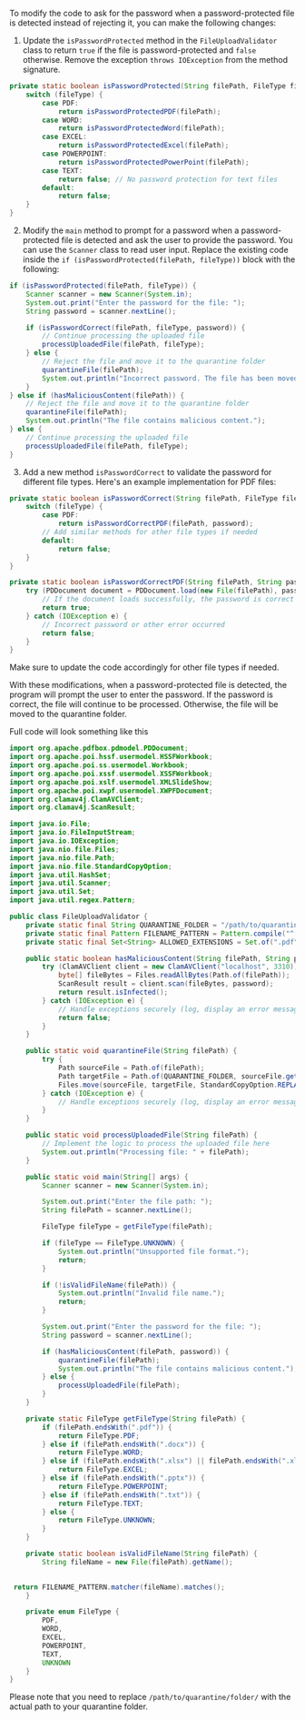 To modify the code to ask for the password when a password-protected file is detected instead of rejecting it, you can make the following changes:

1. Update the `isPasswordProtected` method in the `FileUploadValidator` class to return `true` if the file is password-protected and `false` otherwise. Remove the exception `throws IOException` from the method signature.

```java
private static boolean isPasswordProtected(String filePath, FileType fileType) {
    switch (fileType) {
        case PDF:
            return isPasswordProtectedPDF(filePath);
        case WORD:
            return isPasswordProtectedWord(filePath);
        case EXCEL:
            return isPasswordProtectedExcel(filePath);
        case POWERPOINT:
            return isPasswordProtectedPowerPoint(filePath);
        case TEXT:
            return false; // No password protection for text files
        default:
            return false;
    }
}
```

2. Modify the `main` method to prompt for a password when a password-protected file is detected and ask the user to provide the password. You can use the `Scanner` class to read user input. Replace the existing code inside the `if (isPasswordProtected(filePath, fileType))` block with the following:

```java
if (isPasswordProtected(filePath, fileType)) {
    Scanner scanner = new Scanner(System.in);
    System.out.print("Enter the password for the file: ");
    String password = scanner.nextLine();

    if (isPasswordCorrect(filePath, fileType, password)) {
        // Continue processing the uploaded file
        processUploadedFile(filePath, fileType);
    } else {
        // Reject the file and move it to the quarantine folder
        quarantineFile(filePath);
        System.out.println("Incorrect password. The file has been moved to the quarantine folder.");
    }
} else if (hasMaliciousContent(filePath)) {
    // Reject the file and move it to the quarantine folder
    quarantineFile(filePath);
    System.out.println("The file contains malicious content.");
} else {
    // Continue processing the uploaded file
    processUploadedFile(filePath, fileType);
}
```

3. Add a new method `isPasswordCorrect` to validate the password for different file types. Here's an example implementation for PDF files:

```java
private static boolean isPasswordCorrect(String filePath, FileType fileType, String password) {
    switch (fileType) {
        case PDF:
            return isPasswordCorrectPDF(filePath, password);
        // Add similar methods for other file types if needed
        default:
            return false;
    }
}

private static boolean isPasswordCorrectPDF(String filePath, String password) {
    try (PDDocument document = PDDocument.load(new File(filePath), password)) {
        // If the document loads successfully, the password is correct
        return true;
    } catch (IOException e) {
        // Incorrect password or other error occurred
        return false;
    }
}
```

Make sure to update the code accordingly for other file types if needed.

With these modifications, when a password-protected file is detected, the program will prompt the user to enter the password. If the password is correct, the file will continue to be processed. Otherwise, the file will be moved to the quarantine folder.

Full code will look something like this

```java
import org.apache.pdfbox.pdmodel.PDDocument;
import org.apache.poi.hssf.usermodel.HSSFWorkbook;
import org.apache.poi.ss.usermodel.Workbook;
import org.apache.poi.xssf.usermodel.XSSFWorkbook;
import org.apache.poi.xslf.usermodel.XMLSlideShow;
import org.apache.poi.xwpf.usermodel.XWPFDocument;
import org.clamav4j.ClamAVClient;
import org.clamav4j.ScanResult;

import java.io.File;
import java.io.FileInputStream;
import java.io.IOException;
import java.nio.file.Files;
import java.nio.file.Path;
import java.nio.file.StandardCopyOption;
import java.util.HashSet;
import java.util.Scanner;
import java.util.Set;
import java.util.regex.Pattern;

public class FileUploadValidator {
    private static final String QUARANTINE_FOLDER = "/path/to/quarantine/folder/";
    private static final Pattern FILENAME_PATTERN = Pattern.compile("^[a-zA-Z0-9\\s.-]+$");
    private static final Set<String> ALLOWED_EXTENSIONS = Set.of(".pdf", ".docx", ".xlsx", ".xls", ".pptx", ".txt");

    public static boolean hasMaliciousContent(String filePath, String password) {
        try (ClamAVClient client = new ClamAVClient("localhost", 3310)) {
            byte[] fileBytes = Files.readAllBytes(Path.of(filePath));
            ScanResult result = client.scan(fileBytes, password);
            return result.isInfected();
        } catch (IOException e) {
            // Handle exceptions securely (log, display an error message, etc.)
            return false;
        }
    }

    public static void quarantineFile(String filePath) {
        try {
            Path sourceFile = Path.of(filePath);
            Path targetFile = Path.of(QUARANTINE_FOLDER, sourceFile.getFileName().toString());
            Files.move(sourceFile, targetFile, StandardCopyOption.REPLACE_EXISTING);
        } catch (IOException e) {
            // Handle exceptions securely (log, display an error message, etc.)
        }
    }

    public static void processUploadedFile(String filePath) {
        // Implement the logic to process the uploaded file here
        System.out.println("Processing file: " + filePath);
    }

    public static void main(String[] args) {
        Scanner scanner = new Scanner(System.in);

        System.out.print("Enter the file path: ");
        String filePath = scanner.nextLine();

        FileType fileType = getFileType(filePath);

        if (fileType == FileType.UNKNOWN) {
            System.out.println("Unsupported file format.");
            return;
        }

        if (!isValidFileName(filePath)) {
            System.out.println("Invalid file name.");
            return;
        }

        System.out.print("Enter the password for the file: ");
        String password = scanner.nextLine();

        if (hasMaliciousContent(filePath, password)) {
            quarantineFile(filePath);
            System.out.println("The file contains malicious content.");
        } else {
            processUploadedFile(filePath);
        }
    }

    private static FileType getFileType(String filePath) {
        if (filePath.endsWith(".pdf")) {
            return FileType.PDF;
        } else if (filePath.endsWith(".docx")) {
            return FileType.WORD;
        } else if (filePath.endsWith(".xlsx") || filePath.endsWith(".xls")) {
            return FileType.EXCEL;
        } else if (filePath.endsWith(".pptx")) {
            return FileType.POWERPOINT;
        } else if (filePath.endsWith(".txt")) {
            return FileType.TEXT;
        } else {
            return FileType.UNKNOWN;
        }
    }

    private static boolean isValidFileName(String filePath) {
        String fileName = new File(filePath).getName();
       

 return FILENAME_PATTERN.matcher(fileName).matches();
    }

    private enum FileType {
        PDF,
        WORD,
        EXCEL,
        POWERPOINT,
        TEXT,
        UNKNOWN
    }
}
```

Please note that you need to replace `/path/to/quarantine/folder/` with the actual path to your quarantine folder.
